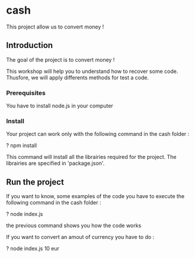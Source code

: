 # cash

This project allow us to convert money !

## Introduction


The goal of the project is to convert money !

This workshop will help you to understand how to recover some code.
Thusfore, we will apply differents methods for test a code.

### Prerequisites

You have to install node.js in your computer

### Install

Your project can work only with the following command in the cash folder : 

? npm install

This command will install all the librairies required for the project.
The librairies are specified in 'package.json'.

## Run the project 

If you want to know, some examples of the code you have to execute the following command in the cash folder : 

? node index.js

the previous command shows you how the code works

If you want to convert an amout of currency you have to do :

? node index.js 10 eur